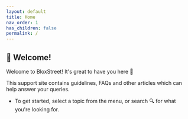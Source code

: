 ```yaml
---
layout: default
title: Home
nav_order: 1
has_children: false
permalink: /
---
```


## 👋 Welcome!

Welcome to BloxStreet! It's great to have you here 🥳

This support site contains guidelines, FAQs and other articles which can help answer your queries.
- To get started, select a topic from the menu, or search 🔍 for what you're looking for.